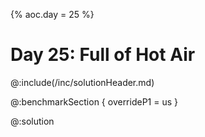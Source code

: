 {%
aoc.day = 25
%}

# Day 25: Full of Hot Air

@:include(/inc/solutionHeader.md)

@:benchmarkSection {
    overrideP1 = us
}

@:solution
